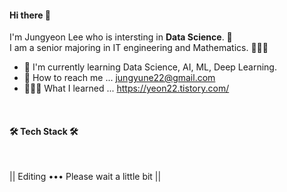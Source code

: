 #### Hi there 👋
I'm Jungyeon Lee who is intersting in **Data Science**. 👀 <br/>
I am a senior majoring in IT engineering and Mathematics. 👩🏻‍💻

- 🌷 I'm currently learning Data Science, AI, ML, Deep Learning.
- 🧤 How to reach me ... jungyune22@gmail.com
- 👩🏻‍💻 What I learned ... https://yeon22.tistory.com/

<!-- ## 💪 Skills -->
<!-- ## 🛠 Tech Stack 🛠 -->

<br/>
<h4 align="left"> 🛠 Tech Stack 🛠 </h3>
<br/>

|| Editing ••• Please wait a little bit ||

<!--
**yeon42/yeon42** is a ✨ _special_ ✨ repository because its `README.md` (this file) appears on your GitHub profile.

Here are some ideas to get you started:

- Good Day! I'm Jungyeon Lee.
- I'm majoring in it engineering and mathematics.




- 🔭 I’m currently working on ...
- 🌱 I’m currently learning ...
- 👯 I’m looking to collaborate on ...
- 🤔 I’m looking for help with ...
- 💬 Ask me about ...
- 📫 How to reach me: ...
- 😄 Pronouns: ...
- ⚡ Fun fact: ...


-->
